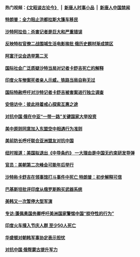 #### 热门视频：[《文昭谈古论今》](https://github.com/gfw-breaker/wenzhao/blob/master/README.md?t=10220033) &nbsp;|&nbsp; [新唐人时事小品](https://github.com/gfw-breaker/ntdtv-comedy/blob/master/README.md?t=10220033) &nbsp;|&nbsp; [新唐人中国禁闻](https://github.com/gfw-breaker/ntdtv-news/blob/master/README.md?t=10220033)

#### [特朗普：全力阻止洪都拉斯大篷车移民](../pages/z__yoerrvp/4623321.md?t=10220033) 

#### [沙特阿拉伯：杀害记者是巨大和严重错误](../pages/z__yoerrvp/4622892.md?t=10220033) 

#### [反映特权官僚二战围城生活电影挨批 俄历史题材渐成禁区 ](../pages/z__yoerrvp/4622720.md?t=10220033) 

#### [阿富汗议会选举第二天](../pages/z__yoerrvp/4622481.md?t=10220033) 

#### [国际社会广泛质疑沙特当局对记者卡舒吉死亡的解释](../pages/z__yoerrvp/4622461.md?t=10220033) 

#### [印度火车惨案死者亲人示威，铁路当局自称无过](../pages/z__yoerrvp/4622067.md?t=10220033) 

#### [国际特赦呼吁对沙特记者卡舒吉被害案进行独立调查](../pages/z__yoerrvp/4621937.md?t=10220033) 

#### [安倍访中：彼此持着戒心探索互惠之途](../pages/z__yoerrvp/4621870.md?t=10220033) 

#### [对抗中国 俄在中亚“一带一路”关键国家大举投资](../pages/z__yoerrvp/4621858.md?t=10220033) 

#### [美中原则同意加入东盟空中相遇行为准则](../pages/z__yoerrvp/4621756.md?t=10220033) 

#### [美前防长呼吁联合亚洲盟友对抗中国](../pages/z__yoerrvp/4621695.md?t=10220033) 

#### [纽时报道：美国拟退出《中导条约》 一大理由是中国无约束研发导弹](../pages/z__yoerrvp/4621678.md?t=10220033) 

#### [官员：美朝第二次峰会可能年后举行](../pages/z__yoerrvp/4621662.md?t=10220033) 

#### [沙特称卡舒吉在领事馆打斗事件中死亡 特朗普：初步解释可信](../pages/z__yoerrvp/4621644.md?t=10220033) 

#### [巴基斯坦批评印度从俄罗斯购买武器系统](../pages/z__yoerrvp/4621233.md?t=10220033) 

#### [美韩又一次暂停大型军演](../pages/z__yoerrvp/4621163.md?t=10220033) 

#### [专访:蓬佩奥国务卿呼吁美洲国家警惕中国“掠夺性的行为”](../pages/z__yoerrvp/4621172.md?t=10220033) 

#### [印度火车撞入节庆人群 至少50人死亡](../pages/z__yoerrvp/4621056.md?t=10220033) 

#### [华盛顿对朝韩军事协定表示担忧](../pages/z__yoerrvp/4620811.md?t=10220033) 

#### [对抗中国 俄帮蒙古提升军力](../pages/z__yoerrvp/4620632.md?t=10220033) 

